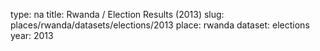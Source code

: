 type: na
title: Rwanda / Election Results (2013)
slug: places/rwanda/datasets/elections/2013
place: rwanda
dataset: elections
year: 2013
